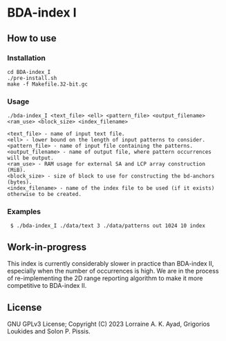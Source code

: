 BDA-index I
===

How to use
----------

### Installation

```
cd BDA-index_I
./pre-install.sh
make -f Makefile.32-bit.gc
```

### Usage

```
./bda-index_I <text_file> <ell> <pattern_file> <output_filename> <ram_use> <block_size> <index_filename>

<text_file> - name of input text file.
<ell> - lower bound on the length of input patterns to consider. 
<pattern_file> - name of input file containing the patterns.
<output_filename> - name of output file, where pattern occurrences will be output.
<ram_use> - RAM usage for external SA and LCP array construction (MiB).
<block_size> - size of block to use for constructing the bd-anchors (bytes).
<index_filename> - name of the index file to be used (if it exists) otherwise to be created.
```

### Examples

```
 $ ./bda-index_I ./data/text 3 ./data/patterns out 1024 10 index
```

Work-in-progress
----------------

This index is currently considerably slower in practice than BDA-index II, especially when the number of occurrences is high.
We are in the process of re-implementing the 2D range reporting algorithm to make it more competitive to BDA-index II.

License
-------

GNU GPLv3 License; Copyright (C) 2023 Lorraine A. K. Ayad, Grigorios Loukides and Solon P. Pissis.
